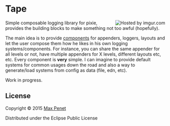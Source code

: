 # Tape

<img src="http://i.imgur.com/yNrbl1D.png" title="Hosted by imgur.com" align="right"/>

Simple composable logging library for pixie, provides the building
blocks to make something not too awful (hopefully).

The main idea is to provide
[components](https://github.com/mpenet/component) for appenders,
loggers, layouts and let the user compose them how he likes in his own
logging systems/components. For instance, you can share the same
appender for all levels or not, have multiple appenders for X levels,
different layouts etc, etc. Every component is **very** simple. I can
imagine to provide default systems for common usages down the road and
also a way to generate/load systems from config as data (file, edn,
etc).

Work in progress.

<!-- ## Installation -->

<!-- With [dust](https://github.com/pixie-lang/dust), add the following to -->
<!-- your project.edn `:dependencies`: -->

<!-- ```clojure -->
<!-- [mpenet/tape "0.1.1-alpha"] -->
<!-- ``` -->

## License

Copyright © 2015 [Max Penet](https://twitter.com/mpenet)

Distributed under the Eclipse Public License
